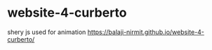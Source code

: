 # website-4-curberto
shery js used for animation
https://balaji-nirmit.github.io/website-4-curberto/

